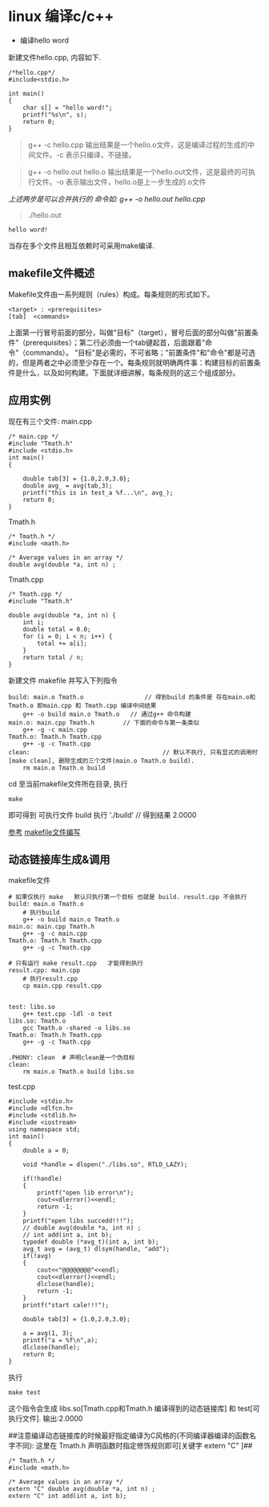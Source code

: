 # linux 编译c/c++

* 编译hello word

新建文件hello.cpp, 内容如下. 

```
/*hello.cpp*/
#include<stdio.h>

int main()
{
    char s[] = "hello word!";
    printf("%s\n", s);
    return 0;
}
```

> g++ -c hello.cpp
输出结果是一个hello.o文件，这是编译过程的生成的中间文件。-c 表示只编译，不链接。

> g++ -o hello.out hello.o
输出结果是一个hello.out文件，这是最终的可执行文件。-o 表示输出文件，hello.o是上一步生成的.o文件

*上述两步是可以合并执行的  命令如: g++ -o hello.out hello.cpp*

> ./hello.out
```
hello word!
```

当存在多个文件且相互依赖时可采用make编译.
## makefile文件概述
Makefile文件由一系列规则（rules）构成。每条规则的形式如下。
```
<target> : <prerequisites> 
[tab]  <commands>
```
上面第一行冒号前面的部分，叫做"目标"（target），冒号后面的部分叫做"前置条件"（prerequisites）；第二行必须由一个tab键起首，后面跟着"命令"（commands）。
"目标"是必需的，不可省略；"前置条件"和"命令"都是可选的，但是两者之中必须至少存在一个。每条规则就明确两件事：构建目标的前置条件是什么，以及如何构建。下面就详细讲解，每条规则的这三个组成部分。

## 应用实例 
现在有三个文件:
main.cpp
```
/* main.cpp */
#include "Tmath.h"
#include <stdio.h>
int main()
{

    double tab[3] = {1.0,2.0,3.0};
    double avg_ = avg(tab,3);
    printf("this is in test_a %f...\n", avg_);
    return 0;
}
```
Tmath.h
```
/* Tmath.h */
#include <math.h>

/* Average values in an array */
double avg(double *a, int n) ;
```
Tmath.cpp
```
/* Tmath.cpp */
#include "Tmath.h"

double avg(double *a, int n) {
    int i;
    double total = 0.0;
    for (i = 0; i < n; i++) {
        total += a[i];
    }
    return total / n;
}
```
新建文件 makefile 并写入下列指令

```
build: main.o Tmath.o                 // 得到build 的条件是 存在main.o和Tmath.o 即main.cpp 和 Tmath.cpp 编译中间结果
	g++ -o build main.o Tmath.o   // 通过g++ 命令构建
main.o: main.cpp Tmath.h		// 下面的命令与第一条类似
	g++ -g -c main.cpp
Tmath.o: Tmath.h Tmath.cpp
	g++ -g -c Tmath.cpp
clean:                                     // 默认不执行, 只有显式的调用时[make clean], 删除生成的三个文件(main.o Tmath.o build).
	rm main.o Tmath.o build
```

cd 至当前makefile文件所在目录, 执行
```
make
```
即可得到 可执行文件 build
执行 './build'   // 得到结果 2.0000




[参考](https://www.cnblogs.com/zhxilin/p/5881080.html)
[makefile文件编写](http://www.ruanyifeng.com/blog/2015/02/make.html)


## 动态链接库生成&调用


makefile文件
```
# 如果仅执行 make   默认只执行第一个目标 也就是 build. result.cpp 不会执行
build: main.o Tmath.o
	# 执行build
	g++ -o build main.o Tmath.o
main.o: main.cpp Tmath.h
	g++ -g -c main.cpp
Tmath.o: Tmath.h Tmath.cpp
	g++ -g -c Tmath.cpp

# 只有运行 make result.cpp   才能得到执行
result.cpp: main.cpp
	# 执行result.cpp
	cp main.cpp result.cpp


test: libs.so
	g++ test.cpp -ldl -o test
libs.so: Tmath.o
	gcc Tmath.o -shared -o libs.so
Tmath.o: Tmath.h Tmath.cpp
	g++ -g -c Tmath.cpp

.PHONY: clean  # 声明clean是一个伪目标
clean: 
	rm main.o Tmath.o build libs.so

```

test.cpp
```
#include <stdio.h>
#include <dlfcn.h>
#include <stdlib.h>
#include <iostream>
using namespace std;
int main()
{
	double a = 0;
	
	void *handle = dlopen("./libs.so", RTLD_LAZY);
	
	if(!handle)
	{
		printf("open lib error\n");
		cout<<dlerror()<<endl;
		return -1;
	}
    printf("open libs succedd!!!");
	// double avg(double *a, int n) ;
    // int add(int a, int b);
	typedef double (*avg_t)(int a, int b);
	avg_t avg = (avg_t) dlsym(handle, "add");
	if(!avg)
	{   
        cout<<"@@@@@@@@"<<endl;
		cout<<dlerror()<<endl;
		dlclose(handle);
		return -1;
	}
	printf("start cale!!!");

	double tab[3] = {1.0,2.0,3.0};
    
	a = avg(1, 3);
	printf("a = %f\n",a);
	dlclose(handle);
	return 0;
}

```
执行

```
make test
```
这个指令会生成 libs.so[Tmath.cpp和Tmath.h 编译得到的动态链接库] 和 test[可执行文件]. 输出:2.0000

##注意编译动态链接库的时候最好指定编译为C风格的(不同编译器编译的函数名字不同): 这里在 Tmath.h 声明函数时指定修饰规则即可[关键字 extern "C" ]##
```
/* Tmath.h */
#include <math.h>

/* Average values in an array */
extern "C" double avg(double *a, int n) ;
extern "C" int add(int a, int b);
```